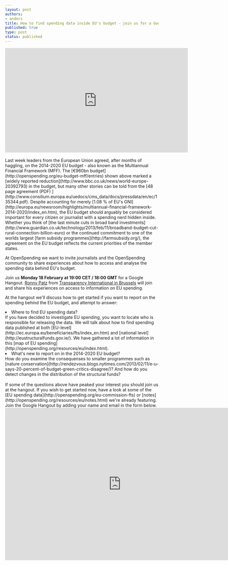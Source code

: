 ```yaml
---
layout: post
authors:
- anders
title: How to find spending data inside EU's budget - join us for a Google Hangout!
published: true
type: post
status: published
---
```


<iframe width='600' height='343' src='http://openspending.org/eu-budget-mff/embed?widget=treemap&state=%7B%22drilldowns%22%3A%5B%22main-programme%22%2C%22programme%22%2C%22sub-programme%22%5D%2C%22year%22%3A2020%2C%22cuts%22%3A%7B%7D%7D&width=700&height=400' frameborder='0'></iframe>
<br>
<br>
Last week leaders from the European Union agreed, after months of haggling, on the 2014-2020 EU budget - also known as the Multiannual Financial Framework (MFF). The [€960bn budget](http://openspending.org/eu-budget-mff/entries) shown above marked a [widely reported reduction](http://www.bbc.co.uk/news/world-europe-20392793) in the budget, but many other stories can be told from the [48 page agreement (PDF) ](http://www.consilium.europa.eu/uedocs/cms_data/docs/pressdata/en/ec/135344.pdf). Despite accounting for merely [1.08 % of EU's GNI](http://europa.eu/newsroom/highlights/multiannual-financial-framework-2014-2020/index_en.htm), the EU budget should arguably be considered important for every citizen or journalist with a spending nerd hidden inside. Whether you think of [the last minute cuts in broad band investments](http://www.guardian.co.uk/technology/2013/feb/11/broadband-budget-cut-rural-connection-billion-euro) or the continued commitment to one of the worlds largest [farm subsidy programmes](http://farmsubsidy.org/), the agreement on the EU budget reflects the current priorities of the member states. 

At OpenSpending we want to invite journalists and the OpenSpending community to share experiences about how to access and analyse the spending data behind EU's budget. <br>

Join us <strong>Monday 18 February at 19:00 CET / 18:00 GMT</strong> for a Google Hangout. 
[Ronny Patz](http://twitter.com/ronpatz) from [Transparency International in Brussels](http://www.transparencyinternational.eu/) will join and share his experiences on access to information on EU spending. 

At the hangout we'll discuss how to get started if you want to report on the spending behind the EU budget, and attempt to answer: 
<li>Where to find EU spending data?<br>
If you have decided to investigate EU spending, you want to locate who is responsible for releasing the data. We will talk about how to find spending data published at both [EU-level](http://ec.europa.eu/beneficiaries/fts/index_en.htm) and [national level](http://eustructuralfunds.gov.ie/). We have gathered a lot of information in this [map of EU spending](http://openspending.org/resources/eu/index.html).</li> 

<li>What's new to report on in the 2014-2020 EU budget?<br>
How do you examine the consequenses to smaller programmes such as [nature conservation](http://rendezvous.blogs.nytimes.com/2013/02/11/e-u-says-20-percent-of-budget-green-critics-disagree/)? 
And how do you detect changes in the distribution of the structural funds?</li> 
<br>
If some of the questions above have peaked your interest you should join us at the hangout. If you wish to get started now, have a look at some of the [EU spending data](http://openspending.org/eu-commission-fts) or [notes](http://openspending.org/resources/eu/notes.html) we're already featuring.
Join the Google Hangout by adding your name and email in the form below.  
<iframe src="https://docs.google.com/forms/d/1YHLe9oH-Vxv04PQ7Kk6BuocsD06TTfYrc7aK9A9DbCk/viewform?embedded=true" width="760" height="500" frameborder="0" marginheight="0" marginwidth="0">Loading...</iframe>

